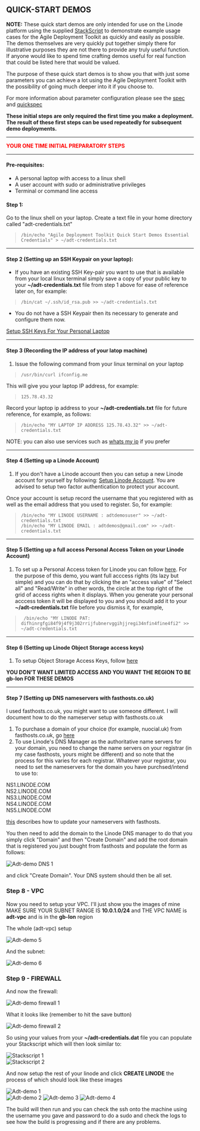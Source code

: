## QUICK-START DEMOS  

**NOTE:** These quick start demos are only intended for use on the Linode platform using the supplied [StackScript](https://cloud.linode.com/stackscripts/635271) to demonstrate example usage cases for the Agile Deployment Toolkit as quickly and easily as possible.  The demos themselves are very quickly put together simply there for illustrative purposes they are not there to provide any truly useful function. If anyone would like to spend time crafting demos useful for real function that could be listed here that would be valued. 

The purpose of these quick start demos is to show you that with just some parameters you can achieve a lot using the Agile Deployment Toolkit with the possibility of going much deeper into it if you choose to.

For more information about parameter configuration please see the [spec](https://github.com/wintersys-projects/adt-build-machine-scripts/blob/main/templatedconfigurations/specification.md) and [quickspec](https://github.com/wintersys-projects/adt-build-machine-scripts/blob/main/templatedconfigurations/quick_specification.dat)

**These initial steps are only required the first time you make a deployment. The result of these first steps can be used repeatedly for subsequent demo deployments.** 

--------------------------
<span style="color:red">**YOUR ONE TIME INITIAL PREPARATORY STEPS**</span>

--------------------------

#### Pre-requisites:

- A personal laptop with access to a linux shell
- A user account with sudo or administrative privileges
- Terminal or command line access

#### Step 1:

Go to the linux shell on your laptop. Create a text file in your home directory called "adt-credentials.txt"

>     /bin/echo "Agile Deployment Toolkit Quick Start Demos Essential Credentials" > ~/adt-credentials.txt

---------------------------------

#### Step 2 (Setting up an SSH Keypair on your laptop):

- If you have an existing SSH Key-pair you want to use that is available from your local linux terminal simply save a copy of your public key to your **~/adt-credentials.txt** file from step 1 above for ease of reference later on, for example:

>     /bin/cat ~/.ssh/id_rsa.pub >> ~/adt-credentials.txt

- You do not have a SSH Keypair then its necessary to generate and configure them now.

[Setup SSH Keys For Your Personal Laptop](./SetupSSHKeysOnLaptop.md)

------------------------------------

#### Step 3 (Recording the IP address of your latop machine)

1. Issue the following command from your linux terminal on your laptop

>     /usr/bin/curl ifconfig.me

This will give you your laptop IP address, for example:

>     125.78.43.32

Record your laptop ip address to your **~/adt-credentials.txt** file for future reference, for example, as follows:

>     /bin/echo "MY LAPTOP IP ADDRESS 125.78.43.32" >> ~/adt-credentials.txt

NOTE: you can also use services such as [whats my ip](https://whatsmyip.com) if you prefer 

-----------------

#### Step 4 (Setting up a Linode Account)

1. If you don't have a Linode account then you can setup a new Linode account for yourself by following: [Setup Linode Account](https://techdocs.akamai.com/cloud-computing/docs/getting-started). You are advised to setup two factor authentication to protect your account. 

Once your account is setup record the username that you registered with as well as the email address that you used to register. So, for example:

>     /bin/echo "MY LINODE USERNAME : adtdemosuser" >> ~/adt-credentials.txt
>     /bin/echo "MY LINODE EMAIL : adtdemos@gmail.com" >> ~/adt-credentials.txt

-------------------

#### Step 5 (Setting up a full access Personal Access Token on your Linode Account)

1. To set up a Personal Access token for Linode you can follow [here](https://techdocs.akamai.com/cloud-computing/docs/manage-personal-access-tokens). For the purpose of this demo, you want full acccess rights (its lazy but simple) and you can do that by clicking the an "access value" of "Select all" and "Read/Write" in other words, the circle at the top right of the grid of access rights when it displays. When you generate your personal acccess token it will be displayed to you and you should add it to your **~/adt-credentials.txt** file before you dismiss it, for example,

>      /bin/echo "MY LINODE PAT: difhinrgfgi84f9j4f9j302rrijfubnervggihjjregi34nfin4fine4fi2" >> ~/adt-credentials.txt

--------------------

#### Step 6 (Setting up Linode Object Storage access keys)

1. To setup Object Storage Access Keys, follow [here](https://techdocs.akamai.com/cloud-computing/docs/manage-access-keys)

**YOU DON'T WANT LIMITED ACCESS AND YOU WANT THE REGION TO BE gb-lon FOR THESE DEMOS**

---------------------

#### Step 7 (Setting up DNS nameservers with fasthosts.co.uk)

I used fasthosts.co.uk, you might want to use someone different. I will document how to do the nameserver setup with fasthosts.co.uk

1. To purchase a domain of your choice (for example, nuocial.uk) from fasthosts.co.uk, go [here](https://www.fasthosts.co.uk/domain-names/uk-domains)
2. To use Linode's DNS Manager as the authoritative name servers for your domain, you need to change the name servers on your registrar (in my case fasthosts, yours might be different) and so note that the process for this varies for each registrar. Whatever your registrar, you need to set the nameservers for the domain you have purchsed/intend to use to:

NS1.LINODE.COM  
NS2.LINODE.COM  
NS3.LINODE.COM  
NS4.LINODE.COM  
NS5.LINODE.COM  

[this](https://youtu.be/SnZOP1s_H9M) describes how to update your nameservers with fasthosts. 

You then need to add the domain to the Linode DNS manager to do that you simply click "Domain" and then "Create Domain" and add the root domain that is registered you just bought from fasthosts and populate the form as follows:

![](images/adt-demos-dns.png "Adt-demo DNS 1") 

and click "Create Domain". Your DNS system should then be all set. 

### Step 8 - VPC

Now you need to setup your VPC. I'll just show you the images of mine
MAKE SURE YOUR SUBNET RANGE IS **10.0.1.0/24** and THE VPC NAME is **adt-vpc** and is in the **gb-lon** region  

The whole (adt-vpc) setup

![](images/adt-demo5.png "Adt-demo 5") 

And the subnet:  

![](images/adt-demo6.png "Adt-demo 6") 


### Step 9 - FIREWALL

And now the firewall:  


![](images/adt-demos-firewall1.png "Adt-demo firewall 1") 

What it looks like (remember to hit the save button)  

![](images/adt-demos-firewall2.png "Adt-demo firewall 2") 


So using your values from your **~/adt-credentials.dat** file you can populate your Stackscript which will then look similar to:

![](images/stackscript1.png "Stackscript 1")  
![](images/stackscript2.png "Stackscript 2")  

And now setup the rest of your linode and click **CREATE LINODE** the process of which should look like these images

![](images/adt-demo1.png "Adt-demo 1")  
![](images/adt-demo2.png "Adt-demo 2") 
![](images/adt-demo3.png "Adt-demo 3") 
![](images/adt-demo4.png "Adt-demo 4") 

The build will then run and you can check the ssh onto the machine using the username you gave and password to do a sudo and check the logs to see how the build is progressing and if there are any problems. 




